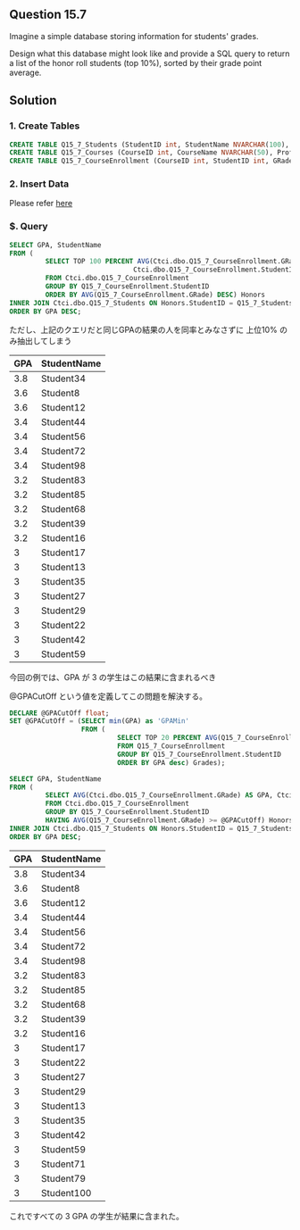 ## Question 15.7

Imagine a simple database storing information for students' grades. 

Design what this database might look like and provide a SQL query to return a list of the honor roll students (top 10%), sorted by their grade point average.

## Solution

### 1. Create Tables
```sql
CREATE TABLE Q15_7_Students (StudentID int, StudentName NVARCHAR(100), Address NVARCHAR(200));
CREATE TABLE Q15_7_Courses (CourseID int, CourseName NVARCHAR(50), ProfessorID int);
CREATE TABLE Q15_7_CourseEnrollment (CourseID int, StudentID int, GRade float, Term int);
```

### 2. Insert Data

Please refer [here](./q15_7.py)

### $. Query 

```sql
SELECT GPA, StudentName
FROM (
         SELECT TOP 100 PERCENT AVG(Ctci.dbo.Q15_7_CourseEnrollment.GRade) AS GPA,
                               Ctci.dbo.Q15_7_CourseEnrollment.StudentID
         FROM Ctci.dbo.Q15_7_CourseEnrollment
         GROUP BY Q15_7_CourseEnrollment.StudentID
         ORDER BY AVG(Q15_7_CourseEnrollment.GRade) DESC) Honors
INNER JOIN Ctci.dbo.Q15_7_Students ON Honors.StudentID = Q15_7_Students.StudentID
ORDER BY GPA DESC;
```
ただし、上記のクエリだと同じGPAの結果の人を同率とみなさずに 上位10% のみ抽出してしまう

| GPA | StudentName |
| :--- | :--- |
| 3.8 | Student34 |
| 3.6 | Student8 |
| 3.6 | Student12 |
| 3.4 | Student44 |
| 3.4 | Student56 |
| 3.4 | Student72 |
| 3.4 | Student98 |
| 3.2 | Student83 |
| 3.2 | Student85 |
| 3.2 | Student68 |
| 3.2 | Student39 |
| 3.2 | Student16 |
| 3 | Student17 |
| 3 | Student13 |
| 3 | Student35 |
| 3 | Student27 |
| 3 | Student29 |
| 3 | Student22 |
| 3 | Student42 |
| 3 | Student59 |

今回の例では、GPA が 3 の学生はこの結果に含まれるべき

@GPACutOff という値を定義してこの問題を解決する。

```sql
DECLARE @GPACutOff float;
SET @GPACutOff = (SELECT min(GPA) as 'GPAMin'
                  FROM (
                           SELECT TOP 20 PERCENT AVG(Q15_7_CourseEnrollment.Grade) AS GPA
                           FROM Q15_7_CourseEnrollment
                           GROUP BY Q15_7_CourseEnrollment.StudentID
                           ORDER BY GPA desc) Grades);

SELECT GPA, StudentName
FROM (
         SELECT AVG(Ctci.dbo.Q15_7_CourseEnrollment.GRade) AS GPA, Ctci.dbo.Q15_7_CourseEnrollment.StudentID
         FROM Ctci.dbo.Q15_7_CourseEnrollment
         GROUP BY Q15_7_CourseEnrollment.StudentID
         HAVING AVG(Q15_7_CourseEnrollment.GRade) >= @GPACutOff) Honors
INNER JOIN Ctci.dbo.Q15_7_Students ON Honors.StudentID = Q15_7_Students.StudentID
ORDER BY GPA DESC;
```

| GPA | StudentName |
| :--- | :--- |
| 3.8 | Student34 |
| 3.6 | Student8 |
| 3.6 | Student12 |
| 3.4 | Student44 |
| 3.4 | Student56 |
| 3.4 | Student72 |
| 3.4 | Student98 |
| 3.2 | Student83 |
| 3.2 | Student85 |
| 3.2 | Student68 |
| 3.2 | Student39 |
| 3.2 | Student16 |
| 3 | Student17 |
| 3 | Student22 |
| 3 | Student27 |
| 3 | Student29 |
| 3 | Student13 |
| 3 | Student35 |
| 3 | Student42 |
| 3 | Student59 |
| 3 | Student71 |
| 3 | Student79 |
| 3 | Student100 |

これですべての 3 GPA の学生が結果に含まれた。


